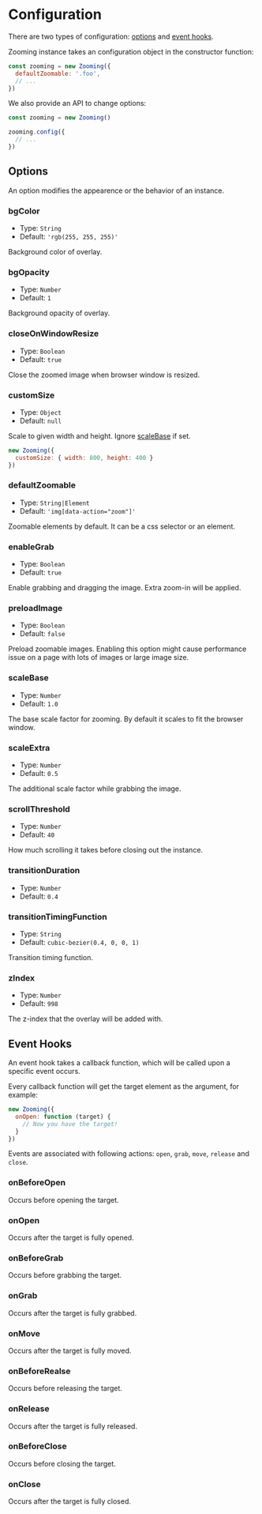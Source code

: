 # Configuration

There are two types of configuration: [options](configuration?id=options) and [event hooks](configuration?id=event-hooks).

Zooming instance takes an configuration object in the constructor function:

```js
const zooming = new Zooming({
  defaultZoomable: '.foo',
  // ...
})
```

We also provide an API to change options:

```js
const zooming = new Zooming()

zooming.config({
  // ...
})
```

## Options

An option modifies the appearence or the behavior of an instance.

### bgColor

- Type: `String`
- Default: `'rgb(255, 255, 255)'`

Background color of overlay.

### bgOpacity

- Type: `Number`
- Default: `1`

Background opacity of overlay.

### closeOnWindowResize

- Type: `Boolean`
- Default: `true`

Close the zoomed image when browser window is resized.

### customSize

- Type: `Object`
- Default: `null`

Scale to given width and height. Ignore [scaleBase](configuration?id=scaleBase) if set.

```js
new Zooming({
  customSize: { width: 800, height: 400 }
})
```

### defaultZoomable

- Type: `String|Element`
- Default: `'img[data-action="zoom"]'`

Zoomable elements by default. It can be a css selector or an element.

### enableGrab

- Type: `Boolean`
- Default: `true`

Enable grabbing and dragging the image. Extra zoom-in will be applied.

### preloadImage

- Type: `Boolean`
- Default: `false`

Preload zoomable images. Enabling this option might cause performance issue on a page with lots of images or large image size.

### scaleBase

- Type: `Number`
- Default: `1.0`

The base scale factor for zooming. By default it scales to fit the browser window.

### scaleExtra

- Type: `Number`
- Default: `0.5`

The additional scale factor while grabbing the image.

### scrollThreshold

- Type: `Number`
- Default: `40`

How much scrolling it takes before closing out the instance.

### transitionDuration

- Type: `Number`
- Default: `0.4`

### transitionTimingFunction

- Type: `String`
- Default: `cubic-bezier(0.4, 0, 0, 1)`

Transition timing function.

### zIndex

- Type: `Number`
- Default: `998`

The z-index that the overlay will be added with.

## Event Hooks

An event hook takes a callback function, which will be called upon a specific event occurs.

Every callback function will get the target element as the argument, for example:

```js
new Zooming({
  onOpen: function (target) {
    // Now you have the target!
  }
})
```

Events are associated with following actions: `open`, `grab`, `move`, `release` and `close`. 

### onBeforeOpen

Occurs before opening the target.

### onOpen

Occurs after the target is fully opened.

### onBeforeGrab

Occurs before grabbing the target.

### onGrab

Occurs after the target is fully grabbed.

### onMove

Occurs after the target is fully moved.

### onBeforeRealse

Occurs before releasing the target.

### onRelease

Occurs after the target is fully released.

### onBeforeClose

Occurs before closing the target.

### onClose

Occurs after the target is fully closed.
